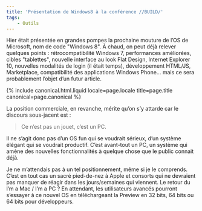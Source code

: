 ```yaml
---
title: 'Présentation de Windows8 à la conférence //BUILD/'
tags:
    - Outils
---
```


Hier était présentée en grandes pompes la prochaine mouture de l’OS de
Microsoft, nom de code "Windows 8". À chaud, on peut déjà relever quelques
points : rétrocompatibilité Windows 7, performances améliorées, cibles
"tablettes", nouvelle interface au look <span lang="en">Flat Design</span>,
Internet Explorer 10, nouvelles modalités de login (il était temps),
développement HTML/JS, Marketplace, compatibilité des applications Windows
Phone… mais ce sera probablement l’objet d’un futur article.

<!-- more -->

{% include canonical.html.liquid
    locale=page.locale
    title=page.title
    canonical=page.canonical
%}

La position commerciale, en revanche, mérite qu’on s’y attarde car le discours
sous-jacent est :

> Ce n’est pas un jouet, c’est un PC.

Il ne s’agit donc pas d’un OS fun qui se voudrait sérieux, d’un système élégant
qui se voudrait productif. C’est avant-tout un PC, un système qui amène des
nouvelles fonctionnalités à quelque chose que le public connait déjà.

Je ne m’attendais pas à un tel positionnement, même si je le comprends. C’est en
tout cas un sacré pied-de-nez à Apple et consorts qui ne devraient pas manquer
de réagir dans les jours/semaines qui viennent. Le retour du <span lang="en">I’m
a Mac / I’m a PC</span> ? En attendant, les utilisateurs avancés pourront
s’essayer à ce nouvel OS en téléchargeant la Preview en 32 bits, 64 bits ou 64
bits pour développeurs.

